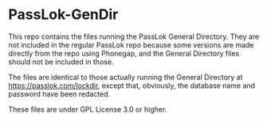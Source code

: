 # PassLok-GenDir
This repo contains the files running the PassLok General Directory. They are not included in the regular PassLok repo because some versions are made directly from the repo using Phonegap, and the General Directory files should not be included in those.

The files are identical to those actually running the General Directory at https://passlok.com/lockdir, except that, obviously, the database name and password have been redacted.

These files are under GPL License 3.0 or higher.
